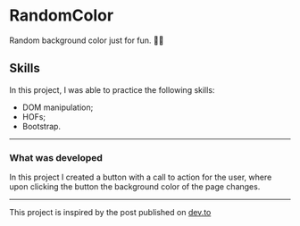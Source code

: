 # RandomColor

Random background color just for fun. :woman_artist:

## Skills

In this project, I was able to practice the following skills:

- DOM manipulation;
- HOFs;
- Bootstrap.

---

### What was developed

In this project I created a button with a call to action for the user, where upon clicking the button the background color of the page changes.

---

This project is inspired by the post published on [dev.to](https://dev.to/codefoxx/25-beginner-javascript-project-ideas-3m9h)

